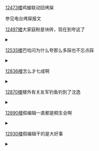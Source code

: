 [12473楼](https://bbs.nga.cn/read.php?tid=27130525&page=624#l12473)鸡蝗联动回烤屎

参见电台烤屎报文

[12497楼](https://bbs.nga.cn/read.php?tid=27130525&page=625#l12497)大家庭粉是块砖，现在到夸这了

<details>
  <summary></summary>
  
  昨天夸直播的sc

  <img src="https://img.nga.178.com/attachments/mon_202106/20/-zue37Q2o-52wyKaToS8t-27.jpg"></img>

  属实是得罪了大家庭粉了<img src="https://img4.nga.178.com/ngabbs/post/smile/ac9.png"></img>
  
</details>

[12535楼](https://bbs.nga.cn/read.php?tid=27130525&page=627#l12535)巴哈问为什么夸那么多踩也不忘点踩

<details>
  <summary></summary>
  
  巴哈没活啊

  <img src="https://img.nga.178.com/attachments/mon_202106/20/-zue37Q2o-fb66K14T3cSko-dc.jpg.medium.jpg"></img>

  你tm自己不是也点了吗
  
</details>

[12836楼](https://bbs.nga.cn/read.php?tid=27130525&page=642#l12836)怎么才七成啊

<details>
  <summary></summary>
  
  不是阿蝗毕业才有钱分吗<img src="https://img4.nga.178.com/ngabbs/post/smile/ac11.png"></img>

  我们接的不是同一个业务？<img src="https://img.nga.178.com/attachments/mon_202106/20/-zue37Q2o-ct30ZcT3cSu0-yk.jpg.medium.jpg"></img>
  
</details>

[12870楼](https://bbs.nga.cn/read.php?tid=27130525&page=644#l12870)楼外有关友军钓鱼钓到了沈逸

<details>
  <summary></summary>
  
  <img src="https://img.nga.178.com/attachments/mon_202106/20/-zue37Q2o-unwKrT3cSsg-87.jpg.medium.jpg"></img>

  不行不行蚌埠住了<img src="https://img4.nga.178.com/ngabbs/post/smile/ac15.png"></img><img src="https://img4.nga.178.com/ngabbs/post/smile/ac15.png"></img><img src="https://img4.nga.178.com/ngabbs/post/smile/ac15.png"></img><img src="https://img4.nga.178.com/ngabbs/post/smile/ac15.png"></img><img src="https://img4.nga.178.com/ngabbs/post/smile/ac15.png"></img>

  这破事不会要被沈老师知道了吧
  
</details>

[12890楼](https://bbs.nga.cn/read.php?tid=27130525&page=645#l12890)假编辑一直都是桐生会啊

<details>
  <summary></summary>
  
  可以有<img src="https://img4.nga.178.com/ngabbs/post/smile/ac15.png"></img>绑的越深越好

  <img src="https://img.nga.178.com/attachments/mon_202106/20/-zue37Q2o-3a7vKfT3cSko-ba.png"></img>
  
</details>

[12930楼](https://bbs.nga.cn/read.php?tid=27130525&page=647#l12930)假编辑干的是大好事

<details>
  <summary></summary>
  
  <img src="https://img4.nga.178.com/ngabbs/post/smile/ac15.png"></img>

  <img src="https://img.nga.178.com/attachments/mon_202106/20/-zue37Q2o-jtfqZbT3cSlw-t4.jpg"></img>
  
</details>